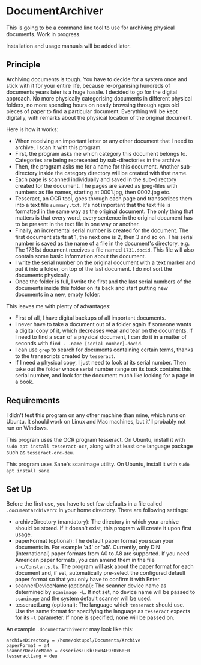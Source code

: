 # DocumentArchiver

This is going to be a command line tool to use for archiving physical documents. Work in progress.

Installation and usage manuals will be added later.

## Principle

Archiving documents is tough. You have to decide for a system once and stick with it for your entire life, because re-organising hundreds of documents years later is a huge hassle. I decided to go for the digital approach. No more physically categorising documents in different physical folders, no more spending hours on neatly browsing through ages old pieces of paper to find a particular document. Everything will be kept digitally, with remarks about the physical location of the original document.

Here is how it works:

- When receiving an important letter or any other document that I need to archive, I scan it with this program.
- First, the program asks me which category this document belongs to. Categories are being represented by sub-directories in the archive.
- Then, the program asks me for a name for this document. Another sub-directory inside the category directory will be created with that name.
- Each page is scanned individually and saved in the sub-directory created for the document. The pages are saved as jpeg-files with numbers as file names, starting at 0001.jpg, then 0002.jpg etc.
- Tesseract, an OCR tool, goes through each page and transscribes them into a text file `summary.txt`. It's not important that the text file is formatted in the same way as the original document. The only thing that matters is that every word, every sentence in the original document has to be present in the text file in one way or another.
- Finally, an incremental serial number is created for the document. The first document starts at 1, the next one is 2, then 3 and so on. This serial number is saved as the name of a file in the document's directory, e.g. The 1731st document receives a file named `1731.docid`. This file will also contain some basic information about the document.
- I write the serial number on the original document with a text marker and put it into a folder, on top of the last document. I do not sort the documents physically.
- Once the folder is full, I write the first and the last serial numbers of the documents inside this folder on its back and start putting new documents in a new, empty folder.

This leaves me with plenty of advantages:

- First of all, I have digital backups of all important documents.
- I never have to take a document out of a folder again if someone wants a digital copy of it, which decreases wear and tear on the documents. If I need to find a scan of a physical document, I can do it in a matter of seconds with `find . -name [serial number].docid`.
- I can use `grep` to search for documents containing certain terms, thanks to the transscripts created by `tesseract`.
- If I need a physical copy, I just need to look at its serial number. Then take out the folder whose serial number range on its back contains this serial number, and look for the document much like looking for a page in a book.

## Requirements

I didn't test this program on any other machine than mine, which runs on Ubuntu. It should work on Linux and Mac machines, but it'll probably not run on Windows.

This program uses the OCR program tesseract. On Ubuntu, install it with `sudo apt install tesseract-ocr`, along with at least one language package such as `tesseract-orc-deu`.

This program uses Sane's scanimage utility. On Ubuntu, install it with `sudo apt install sane`.

## Set Up

Before the first use, you have to set few defaults in a file called `.documentarchiverrc` in your home directory. There are following settings:

- archiveDirectory (mandatory): The directory in which your archive should be stored. If it doesn't exist, this program will create it upon first usage.
- paperFormat (optional): The default paper format you scan your documents in. For example 'a4' or 'a5'. Currently, only DIN (international) paper formats from A0 to A8 are supported. If you need American paper formats, you can amend them in the file `src/Constants.ts`. The program will ask about the paper format for each document and, if set, automatically pre-select the configured default paper format so that you only have to confirm it with Enter.
- scannerDeviceName (optional): The scanner device name as determined by `scanimage -L`. If not set, no device name will be passed to `scanimage` and the system default scanner will be used.
- tesseractLang (optional): The language which `tesseract` should use. Use the same format for specifying the language as `tesseract` expects for its `-l` parameter. If none is specified, none will be passed on.

An example `.documentarchiverrc` may look like this:

```
archiveDirectory = /home/oktupol/Documents/Archive
paperFormat = a4
scannerDeviceName = dsseries:usb:0x04F9:0x60E0
tesseractLang = deu
```